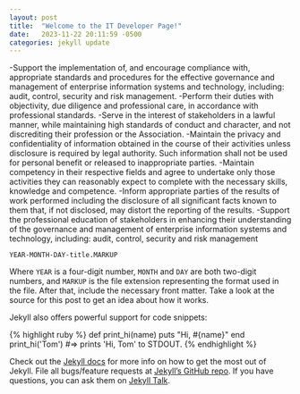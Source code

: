 ```yaml
---
layout: post
title:  "Welcome to the IT Developer Page!"
date:   2023-11-22 20:11:59 -0500
categories: jekyll update
---
```

-Support the implementation of, and encourage compliance with, appropriate standards and procedures for the effective governance and management of enterprise information systems and technology, including: audit, control, security and risk management.
-Perform their duties with objectivity, due diligence and professional care, in accordance with professional standards.
-Serve in the interest of stakeholders in a lawful manner, while maintaining high standards of conduct and character, and not discrediting their profession or the Association.
-Maintain the privacy and confidentiality of information obtained in the course of their activities unless disclosure is required by legal authority. Such information shall not be used for personal benefit or released to inappropriate parties.
-Maintain competency in their respective fields and agree to undertake only those activities they can reasonably expect to complete with the necessary skills, knowledge and competence.
-Inform appropriate parties of the results of work performed including the disclosure of all significant facts known to them that, if not disclosed, may distort the reporting of the results.
-Support the professional education of stakeholders in enhancing their understanding of the governance and management of enterprise information systems and technology, including: audit, control, security and risk management

`YEAR-MONTH-DAY-title.MARKUP`

Where `YEAR` is a four-digit number, `MONTH` and `DAY` are both two-digit numbers, and `MARKUP` is the file extension representing the format used in the file. After that, include the necessary front matter. Take a look at the source for this post to get an idea about how it works.

Jekyll also offers powerful support for code snippets:

{% highlight ruby %}
def print_hi(name)
  puts "Hi, #{name}"
end
print_hi('Tom')
#=> prints 'Hi, Tom' to STDOUT.
{% endhighlight %}

Check out the [Jekyll docs][jekyll-docs] for more info on how to get the most out of Jekyll. File all bugs/feature requests at [Jekyll’s GitHub repo][jekyll-gh]. If you have questions, you can ask them on [Jekyll Talk][jekyll-talk].

[jekyll-docs]: https://jekyllrb.com/docs/home
[jekyll-gh]:   https://github.com/jekyll/jekyll
[jekyll-talk]: https://talk.jekyllrb.com/
